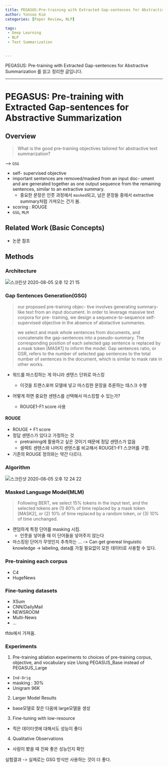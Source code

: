 ```yaml
---
title: PEGASUS:Pre-training with Extracted Gap-sentences for Abstractive Summarization
author: Yonsoo Kim
categories: [Paper Review, NLP]

tags: 
 - Deep Learning
 - NLP
 - Text Summarization

 
---
```

PEGASUS: Pre-training with Extracted Gap-sentences for Abstractive Summarization 를 읽고 정리한 글입니다.

---

# PEGASUS: Pre-training with Extracted Gap-sentences for Abstractive Summarization

## Overview

> What is the good pre-training objectives tailored for abstractive text summarization?

--> `GSG`

- self- supervised objective
- important sentences are removed/masked from an input doc- ument and are generated together as one output sequence from the remaining sentences, similar to an extractive summary.
    - 중요한 문장은 인풋 과정에서 `masked`되고, 남은 문장들 중에서 extractive summary처럼 가져오는 건가 봄.
- scoring : ROUGE
- `GSG`, `MLM`


## Related Work (Basic Concepts)

- 논문 참조


## Methods

### Architecture

![스크린샷 2020-08-05 오후 12 21 15](https://user-images.githubusercontent.com/48315997/89368717-2b5dab00-d717-11ea-9500-dff52b43c1ad.png)



### Gap Sentences Generation(GSG)

> our proposed pre-training objec- tive involves generating summary-like text from an input document. In order to leverage massive text corpora for pre- training, we design a sequence-to-sequence self-supervised objective in the absence of abstactive summaries.

> we select and mask whole sentences from documents, and concatenate the gap-sentences into a pseudo-summary. The corresponding position of each selected gap sentence is replaced by a mask token [MASK1] to inform the model. Gap sentences ratio, or GSR, refers to the number of selected gap sentences to the total number of sentences in the document, which is similar to mask rate in other works.



- 워드를 마스킹하는 게 아니라 센텐스 단위로 마스킹
    - 이것을 트랜스포머 모델에 넣고 마스킹한 문장을 추론하는 태스크 수행

- 어떻게 하면 중요한 센텐스를 선택해서 마스킹할 수 있는가?
    - ROUGE1-F1 score 사용
    

#### ROUGE

- ROUGE + F1 score
- 정답 센텐스가 있다고 가정하는 것
    - pretraining에 활용하고 싶은 것이기 때문에 정답 센텐스가 없음
    - 셀렉트 센텐스와 나머지 센텐스를 비교해서 ROUGE1-F1 스코어를 구함.
- 기존의 ROUGE 정의와는 약간 다르다.


### Algorithm

![스크린샷 2020-08-05 오후 12 24 22](https://user-images.githubusercontent.com/48315997/89368734-357fa980-d717-11ea-9c8a-2cdc2794e532.png)


### Masked Language Model(MLM)

> Following BERT, we select 15% tokens in the input text, and the selected tokens are (1) 80% of time replaced by a mask token [MASK2], or (2) 10% of time replaced by a random token, or (3) 10% of time unchanged.

- 랜덤하게 특정 단어를 masking 시킴.
    - 인풋을 넣어줄 때 이 단어들을 넣어주지 않는다
- 마스킹된 단어가 무엇인지 추측하는 ...
-> Can get gnereal linguistic knowledge
-> labeling, data를 가질 필요없이 모든 데이터로 사용할 수 있다.

### Pre-training each corpus

- C4
- HugeNews

### Fine-tuning datasets

- XSum
- CNN/DailyMail
- NEWSROOM
- Multi-News
- ...

tfds에서 가져옴.

### Experiments

1. Pre-training ablation experiments to choices of pre-training corpus, objective, and vocabulary size Using PEGASUS_Base instead of PEGASUS_Large

- `Ind-Orig`
- masking : 30%
- Unigram 96K

2. Larger Model Results
- base모델로 찾은 다음에 large모델을 생성

3. Fine-tuning with low-resource
- 적은 데이터셋에 대해서도 성능이 좋다

4. Qualitative Observations
- 사람이 봤을 때 진짜 좋은 성능인지 확인

실험결과 -> 실제로는 GSG 방식만 사용하는 것이 더 좋다.



